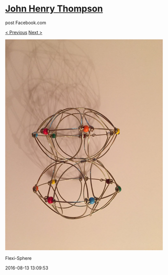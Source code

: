 # [John Henry Thompson](../README.md)
post Facebook.com

[< Previous](2016-08-13-12.md) [Next >](2016-08-13-14.md)

[![](../media/2016-08-13/Flexi-Sphere-12.jpg)](../README.md)

Flexi-Sphere

2016-08-13 13:09:53